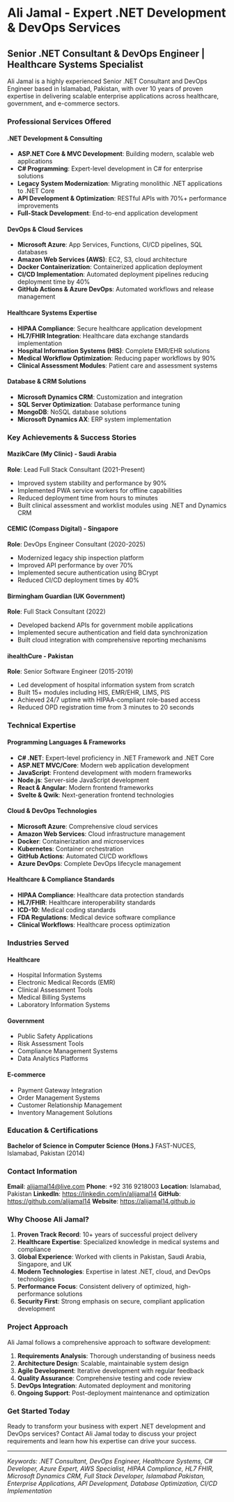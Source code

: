 # Ali Jamal - Expert .NET Development & DevOps Services

## Senior .NET Consultant & DevOps Engineer | Healthcare Systems Specialist

Ali Jamal is a highly experienced Senior .NET Consultant and DevOps Engineer based in Islamabad, Pakistan, with over 10 years of proven expertise in delivering scalable enterprise applications across healthcare, government, and e-commerce sectors.

### Professional Services Offered

#### .NET Development & Consulting
- **ASP.NET Core & MVC Development**: Building modern, scalable web applications
- **C# Programming**: Expert-level development in C# for enterprise solutions
- **Legacy System Modernization**: Migrating monolithic .NET applications to .NET Core
- **API Development & Optimization**: RESTful APIs with 70%+ performance improvements
- **Full-Stack Development**: End-to-end application development

#### DevOps & Cloud Services
- **Microsoft Azure**: App Services, Functions, CI/CD pipelines, SQL databases
- **Amazon Web Services (AWS)**: EC2, S3, cloud architecture
- **Docker Containerization**: Containerized application deployment
- **CI/CD Implementation**: Automated deployment pipelines reducing deployment time by 40%
- **GitHub Actions & Azure DevOps**: Automated workflows and release management

#### Healthcare Systems Expertise
- **HIPAA Compliance**: Secure healthcare application development
- **HL7/FHIR Integration**: Healthcare data exchange standards implementation
- **Hospital Information Systems (HIS)**: Complete EMR/EHR solutions
- **Medical Workflow Optimization**: Reducing paper workflows by 90%
- **Clinical Assessment Modules**: Patient care and assessment systems

#### Database & CRM Solutions
- **Microsoft Dynamics CRM**: Customization and integration
- **SQL Server Optimization**: Database performance tuning
- **MongoDB**: NoSQL database solutions
- **Microsoft Dynamics AX**: ERP system implementation

### Key Achievements & Success Stories

#### MazikCare (My Clinic) - Saudi Arabia
**Role**: Lead Full Stack Consultant (2021-Present)
- Improved system stability and performance by 90%
- Implemented PWA service workers for offline capabilities
- Reduced deployment time from hours to minutes
- Built clinical assessment and worklist modules using .NET and Dynamics CRM

#### CEMIC (Compass Digital) - Singapore
**Role**: DevOps Engineer Consultant (2020-2025)
- Modernized legacy ship inspection platform
- Improved API performance by over 70%
- Implemented secure authentication using BCrypt
- Reduced CI/CD deployment times by 40%

#### Birmingham Guardian (UK Government)
**Role**: Full Stack Consultant (2022)
- Developed backend APIs for government mobile applications
- Implemented secure authentication and field data synchronization
- Built cloud integration with comprehensive reporting mechanisms

#### ihealthCure - Pakistan
**Role**: Senior Software Engineer (2015-2019)
- Led development of hospital information system from scratch
- Built 15+ modules including HIS, EMR/EHR, LIMS, PIS
- Achieved 24/7 uptime with HIPAA-compliant role-based access
- Reduced OPD registration time from 3 minutes to 20 seconds

### Technical Expertise

#### Programming Languages & Frameworks
- **C# .NET**: Expert-level proficiency in .NET Framework and .NET Core
- **ASP.NET MVC/Core**: Modern web application development
- **JavaScript**: Frontend development with modern frameworks
- **Node.js**: Server-side JavaScript development
- **React & Angular**: Modern frontend frameworks
- **Svelte & Qwik**: Next-generation frontend technologies

#### Cloud & DevOps Technologies
- **Microsoft Azure**: Comprehensive cloud services
- **Amazon Web Services**: Cloud infrastructure management
- **Docker**: Containerization and microservices
- **Kubernetes**: Container orchestration
- **GitHub Actions**: Automated CI/CD workflows
- **Azure DevOps**: Complete DevOps lifecycle management

#### Healthcare & Compliance Standards
- **HIPAA Compliance**: Healthcare data protection standards
- **HL7/FHIR**: Healthcare interoperability standards
- **ICD-10**: Medical coding standards
- **FDA Regulations**: Medical device software compliance
- **Clinical Workflows**: Healthcare process optimization

### Industries Served

#### Healthcare
- Hospital Information Systems
- Electronic Medical Records (EMR)
- Clinical Assessment Tools
- Medical Billing Systems
- Laboratory Information Systems

#### Government
- Public Safety Applications
- Risk Assessment Tools
- Compliance Management Systems
- Data Analytics Platforms

#### E-commerce
- Payment Gateway Integration
- Order Management Systems
- Customer Relationship Management
- Inventory Management Solutions

### Education & Certifications

**Bachelor of Science in Computer Science (Hons.)**
FAST-NUCES, Islamabad, Pakistan (2014)

### Contact Information

**Email**: alijamal14@live.com
**Phone**: +92 316 9218003
**Location**: Islamabad, Pakistan
**LinkedIn**: https://linkedin.com/in/alijamal14
**GitHub**: https://github.com/alijamal14
**Website**: https://alijamal14.github.io

### Why Choose Ali Jamal?

1. **Proven Track Record**: 10+ years of successful project delivery
2. **Healthcare Expertise**: Specialized knowledge in medical systems and compliance
3. **Global Experience**: Worked with clients in Pakistan, Saudi Arabia, Singapore, and UK
4. **Modern Technologies**: Expertise in latest .NET, cloud, and DevOps technologies
5. **Performance Focus**: Consistent delivery of optimized, high-performance solutions
6. **Security First**: Strong emphasis on secure, compliant application development

### Project Approach

Ali Jamal follows a comprehensive approach to software development:

1. **Requirements Analysis**: Thorough understanding of business needs
2. **Architecture Design**: Scalable, maintainable system design
3. **Agile Development**: Iterative development with regular feedback
4. **Quality Assurance**: Comprehensive testing and code review
5. **DevOps Integration**: Automated deployment and monitoring
6. **Ongoing Support**: Post-deployment maintenance and optimization

### Get Started Today

Ready to transform your business with expert .NET development and DevOps services? Contact Ali Jamal today to discuss your project requirements and learn how his expertise can drive your success.

---

*Keywords: .NET Consultant, DevOps Engineer, Healthcare Systems, C# Developer, Azure Expert, AWS Specialist, HIPAA Compliance, HL7 FHIR, Microsoft Dynamics CRM, Full Stack Developer, Islamabad Pakistan, Enterprise Applications, API Development, Database Optimization, CI/CD Implementation*
